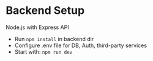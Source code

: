 # Backend Setup

Node.js with Express API
- Run `npm install` in backend dir
- Configure .env file for DB, Auth, third-party services
- Start with: `npm run dev`
